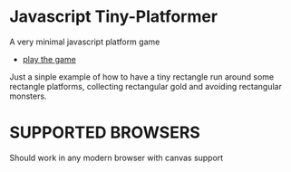 Javascript Tiny-Platformer
==========================

A very minimal javascript platform game

 * [play the game](http://codeincomplete.com/projects/tiny-platformer/index.html)
 

Just a sinple example of how to have a tiny rectangle run around some rectangle platforms, 
collecting rectangular gold and avoiding rectangular monsters.

SUPPORTED BROWSERS
==================

Should work in any modern browser with canvas support



